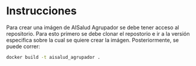 # Instrucciones

Para crear una imágen de AISalud Agrupador se debe tener acceso al repositorio.
Para esto primero se debe clonar el repostorio e ir a la versión especifica
sobre la cual se quiere crear la imágen. Posteriormente, se puede correr:

```sh
docker build -t aisalud_agrupador .
```
